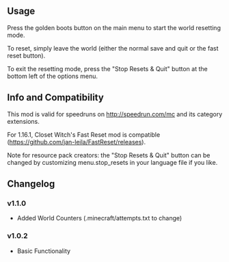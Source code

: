 ## Usage

Press the golden boots button on the main menu to start the world resetting mode.

To reset, simply leave the world (either the normal save and quit or the fast reset button).

To exit the resetting mode, press the "Stop Resets & Quit" button at the bottom left of the options menu.

## Info and Compatibility

This mod is valid for speedruns on http://speedrun.com/mc and its category extensions.

For 1.16.1, Closet Witch's Fast Reset mod is compatible (https://github.com/jan-leila/FastReset/releases).

Note for resource pack creators: the "Stop Resets & Quit" button can be changed by customizing menu.stop_resets in your language file if you like.

## Changelog

### v1.1.0
- Added World Counters (.minecraft/attempts.txt to change)

### v1.0.2
- Basic Functionality

